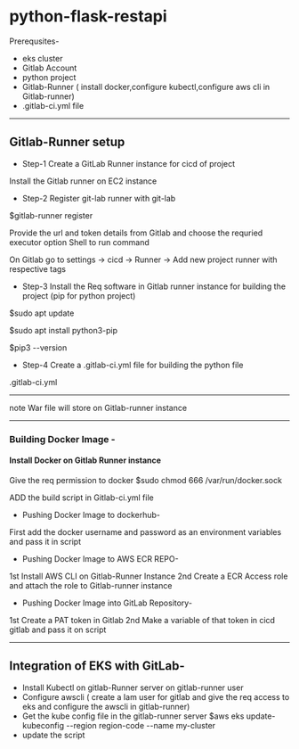 # python-flask-restapi


Prerequsites-
- eks cluster
- Gitlab Account
- python project
- Gitlab-Runner (
            install docker,configure kubectl,configure aws cli in Gitlab-runner)
- .gitlab-ci.yml file 

------------------------------------------------------------------------------------------------------
## Gitlab-Runner setup
- Step-1 Create a GitLab Runner instance for cicd of project

Install the Gitlab runner on EC2 instance 


- Step-2 Register git-lab runner with git-lab

$gitlab-runner register

Provide the url and token details from Gitlab and choose the requried executor option Shell  to run command 

On Gitlab
go to settings -> cicd -> Runner -> Add new project runner with respective tags


- Step-3 Install the Req software in Gitlab runner instance for building the project (pip for python project)

$sudo apt update

$sudo apt install python3-pip

$pip3 --version

- Step-4 Create a .gitlab-ci.yml file for building the python file

.gitlab-ci.yml

-----------------------------------------------------------------------------------------------------------
note 
War file will store on Gitlab-runner instance

------------------------------------------------------------------------------------------------------------------------------------------------------
### Building Docker Image -

#### Install Docker on Gitlab Runner instance

Give the req permission to docker
$sudo chmod 666 /var/run/docker.sock

ADD the build script in 
Gitlab-ci.yml file

- Pushing Docker Image to dockerhub-

First add the docker username and password as an environment variables and pass it in script



- Pushing Docker Image to AWS ECR REPO-
   
1st Install AWS CLI on Gitlab-Runner Instance
2nd Create a ECR Access role and attach the role to Gitlab-runner instance



- Pushing Docker Image into GitLab Repository-

1st Create a PAT token in Gitlab
2nd Make a variable of that token in cicd gitlab and pass it on script


----------------------------------------------------------------------------------------------------------------------------------------------------

## Integration of EKS with GitLab-

- Install Kubectl on gitlab-Runner server on gitlab-runner user 
- Configure awscli ( create a Iam user for gitlab and give the req access to eks and configure the awscli in gitlab-runner)
- Get the kube config file in the gitlab-runner server
  $aws eks update-kubeconfig --region region-code --name my-cluster
- update the script
